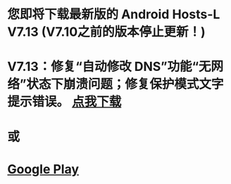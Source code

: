 您即将下载最新版的 Android Hosts-L V7.13 (V7.10之前的版本停止更新！)
===============
V7.13：修复“自动修改 DNS”功能“无网络”状态下崩溃问题；修复保护模式文字提示错误。
[点我下载](https://github.com/lack006/Android-Hosts-L/raw/master/apk/Android_Hosts-L.apk)
===============
或
===============
[Google Play](https://play.google.com/store/apps/details?id=com.lack006.hosts_l)
===============

